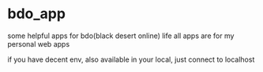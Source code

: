 # bdo_app
some helpful apps for bdo(black desert online) life
all apps are for my personal web apps

if you have decent env, also available in your local, just connect to localhost
